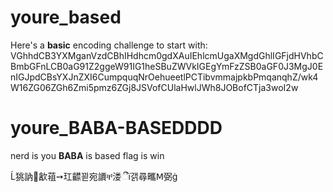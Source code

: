 # youre_based
Here's a **basic** encoding challenge to start with:
VGhhdCB3YXMganVzdCBhIHdhcm0gdXAuIEhlcmUgaXMgdGhlIGFjdHVhbCBmbGFnLCB0aG91Z2ggeW91IG1heSBuZWVkIGEgYmFzZSB0aGF0J3MgJ0EnIGJpdCBsYXJnZXI6CumpquqNrOehueetlPCTibvmmajpkbPmqanqhZ/wk4W16ZG06ZGh6Zmi5pmz6ZGj8JSVofCUlaHwlJWh8JOBofCTja3woI2w

# youre_BABA-BASEDDDD
nerd is you
**BABA** is based
flag is win

Ĺ狣訥׶㱃䔃➙玒齽꾇宛䜖ቸ溇ීї갥尋㽯ꓟ弼ġ


